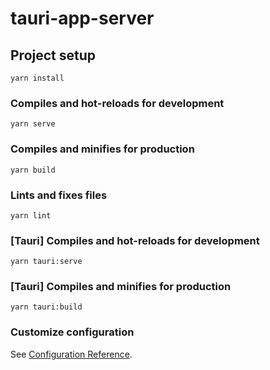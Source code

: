 # tauri-app-server

## Project setup
```
yarn install
```

### Compiles and hot-reloads for development
```
yarn serve
```

### Compiles and minifies for production
```
yarn build
```

### Lints and fixes files
```
yarn lint
```

### [Tauri] Compiles and hot-reloads for development
```
yarn tauri:serve
```

### [Tauri] Compiles and minifies for production
```
yarn tauri:build
```

### Customize configuration
See [Configuration Reference](https://cli.vuejs.org/config/).

